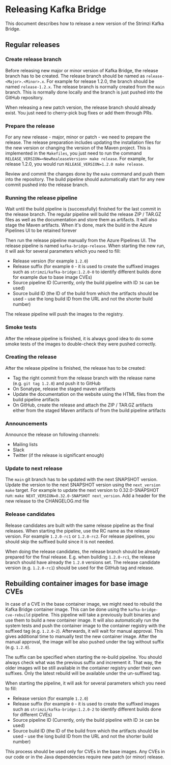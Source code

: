 # Releasing Kafka Bridge

This document describes how to release a new version of the Strimzi Kafka Bridge.

## Regular releases

### Create release branch

Before releasing new major or minor version of Kafka Bridge, the release branch has to be created.
The release branch should be named as `release-<Major>.<Minor>.x`.
For example for release 1.2.0, the branch should be named `release-1.2.x`.
The release branch is normally created from the `main` branch.
This is normally done locally and the branch is just pushed into the GitHub repository.

When releasing a new patch version, the release branch should already exist.
You just need to cherry-pick bug fixes or add them through PRs.

### Prepare the release

For any new release - major, minor or patch - we need to prepare the release.
The release preparation includes updating the installation files for the new version or changing the version of the Maven project.
This is implemented in the `Makefiles`, you just need to run the command `RELEASE_VERSION=<NewRealeaseVersion> make release`.
For example, for release 1.2.0, you would run `RELEASE_VERSION=1.2.0 make release`.

Review and commit the changes done by the `make` command and push them into the repository.
The build pipeline should automatically start for any new commit pushed into the release branch.

### Running the release pipeline

Wait until the build pipeline is (successfully) finished for the last commit in the release branch.
The regular pipeline will build the release ZIP / TAR.GZ files as well as the documentation and store them as artifacts.
It will also stage the Maven artifacts.
When it's done, mark the build in the Azure Pipelines UI to be retained forever

Then run the release pipeline manually from the Azure Pipelines UI.
The release pipeline is named `kafka-bridge-release`.
When starting the new run, it will ask for several parameters which you need to fill:

* Release version (for example `1.2.0`)
* Release suffix (for example `0` - it is used to create the suffixed images such as `strimzi/kafka-bridge:1.2.0-0` to identify different builds done for example due to base image CVEs)
* Source pipeline ID (Currently, only the build pipeline with ID `34` can be used)
* Source build ID (the ID of the build from which the artifacts should be used - use the long build ID from the URL and not the shorter build number)

The release pipeline will push the images to the registry. 

### Smoke tests

After the release pipeline is finished, it is always good idea to do some smoke tests of the images to double-check they were pushed correctly.

### Creating the release

After the release pipeline is finished, the release has to be created:

* Tag the right commit from the release branch with the release name (e.g. `git tag 1.2.0`) and push it to GitHub
* On Sonatype, release the staged maven artifacts
* Update the documentation on the website using the HTML files from the build pipeline artifacts 
* On GitHub, create the release and attach the ZIP / TAR.GZ artifacts either from the staged Maven artifacts of from the build pipeline artifacts

### Announcements

Announce the release on following channels:
* Mailing lists
* Slack
* Twitter (if the release is significant enough)

### Update to next release

The `main` git branch has to be updated with the next SNAPSHOT version.
Update the version to the next SNAPSHOT version using the `next_version` `make` target. 
For example to update the next version to 0.32.0-SNAPSHOT run: `make NEXT_VERSION=0.32.0-SNAPSHOT next_version`.
Add a header for the new release to the CHANGELOG.md file

### Release candidates

Release candidates are built with the same release pipeline as the final releases.
When starting the pipeline, use the RC name as the release version.
For example `1.2.0-rc1` or `1.2.0-rc2`.
For release pipelines, you should skip the suffixed build since it is not needed.

When doing the release candidates, the release branch should be already prepared for the final release.
E.g. when building `1.2.0-rc1`, the release branch should have already the `1.2.0` versions set.
The release candidate version (e.g. `1.2.0-rc1`) should be used for the GitHub tag and release.

## Rebuilding container images for base image CVEs

In case of a CVE in the base container image, we might need to rebuild the Kafka Bridge container image.
This can be done using the `kafka-bridge-cve-rebuild` pipeline.
This pipeline will take a previously built binaries and use them to build a new container image.
It will also automatically run the system tests and push the container image to the container registry with the suffixed tag (e.g. `1.2.0-2`).
Afterwards, it will wait for manual approval.
This gives additional time to manually test the new container image.
After the manual approval, the image will be also pushed under the tag without suffix (e.g. `1.2.0`).

The suffix can be specified when starting the re-build pipeline.
You should always check what was the previous suffix and increment it.
That way, the older images will be still available in the container registry under their own suffixes.
Only the latest rebuild will be available under the un-suffixed tag.

When starting the pipeline, it will ask for several parameters which you need to fill:

* Release version (for example `1.2.0`)
* Release suffix (for example `0` - it is used to create the suffixed images such as `strimzi/kafka-bridge:1.2.0-2` to identify different builds done for different CVEs)
* Source pipeline ID (Currently, only the build pipeline with ID `34` can be used)
* Source build ID (the ID of the build from which the artifacts should be used - use the long build ID from the URL and not the shorter build number)

This process should be used only for CVEs in the base images.
Any CVEs in our code or in the Java dependencies require new patch (or minor) release.